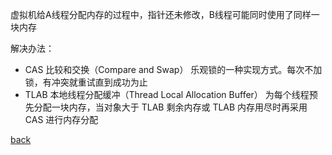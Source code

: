 虚拟机给A线程分配内存的过程中，指针还未修改，B线程可能同时使用了同样一块内存  

解决办法：  
- CAS 比较和交换（Compare and Swap） 乐观锁的一种实现方式。每次不加锁，有冲突就重试直到成功为止  
- TLAB 本地线程分配缓冲（Thread Local Allocation Buffer） 为每个线程预先分配一块内存，当对象大于 TLAB 剩余内存或 TLAB 内存用尽时再采用 CAS 进行内存分配  

[back](../7.md)  